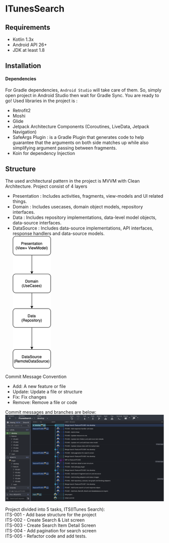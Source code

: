 # ITunesSearch

## Requirements
- Kotlin 1.3x
- Android API 26+
- JDK at least 1.8

## Installation

#### Dependencies
For Gradle dependencies, `Android Studio` will take care of them. So, simply open project in Android Studio then wait
for Gradle Sync. You are ready to go! Used libraries in the project is :  

- Retrofit2  
- Moshi  
- Glide  
- Jetpack Architecture Components (Coroutines, LiveData, Jetpack Navigation)  
- SafeArgs Plugin : is a Gradle Plugin that generates code to help guarantee that the arguments on both side matches up while also simplifying argument passing between fragments.
- Koin for dependency Injection

## Structure  
The used architectural pattern in the project is MVVM with Clean Architecture. Project consist of 4 layers   
- Presentation : Includes activities, fragments, view-models and UI related things.   
- Domain : Includes usecases, domain object models, repository interfaces.   
- Data : Includes repository implementations, data-level model objects, data-source interfaces.  
- DataSource : Includes data-source implementations, API interfaces, response handlers and data-source models.   
![Screenshot](Clean_arc.png)   

Commit Message Convention 

 - Add: A new feature or file  
 - Update: Update a file or structure
 - Fix: Fix changes  
 - Remove: Remove a file or code  

Commit messages and branches are below:
![Screenshot](commits.png)

Project divided into 5 tasks, ITS(ITunes Search):   
ITS-001 - Add base structure for the project  
ITS-002 - Create Search & List screen    
ITS-003 - Create Search Item Detail Screen   
ITS-004 - Add pagination for search screen   
ITS-005 - Refactor code and add tests.  

